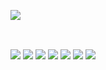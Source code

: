 ![](https://komarev.com/ghpvc/?username=beaverhollow&label=punks&style=flat-square&color=040604&base=19264)


<a href="https://rentry.co/daron" title="rentry"><img src="https://files.catbox.moe/tia4yz.png" width="77" height="16"></a>
⠀⠀⠀<a href="https://axlrose.atabook.org/" title="atabook"><img src="https://files.catbox.moe/wuu1a3.png" width="77" height="16"></a>⠀⠀⠀<a href="https://dmsob.straw.page/" title="strawpage"><img src="https://files.catbox.moe/8b6mr8.png" width="86" height="16"></a>

![](https://file.garden/Z1rbruKl12fQ7u-4/7wtjs1.png) ![](https://file.garden/Z1rbruKl12fQ7u-4/tumblr_ba14aa74d0af9e5dc3992a81cf5df77c_1f112c02_100.png) ![](https://file.garden/Z1rbruKl12fQ7u-4/3y608i.gif) ![](https://file.garden/Z1rbruKl12fQ7u-4/ooooh.png) ![](https://file.garden/Z1rbruKl12fQ7u-4/0917vw.gif) ![](https://file.garden/Z1rbruKl12fQ7u-4/d1blsrt-30e0874a-d345-40ca-bcdf-17605c7ba626.png) ![](https://file.garden/Z1rbruKl12fQ7u-4/5clj8p.png)⠀
